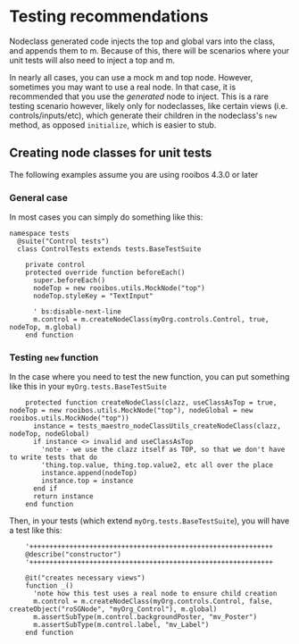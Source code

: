 # Testing recommendations

Nodeclass generated code injects the top and global vars into the class, and appends them to m. Because of this, there will be scenarios where your unit tests will also need to inject a top and m.

In nearly all cases, you can use a mock m and top node. However, sometimes you may want to use a real node. In that case, it is recommended that you use the _generated_ node to inject. This is a rare testing scenario however, likely only for nodeclasses, like certain views (i.e. controls/inputs/etc), which generate their children in the nodeclass's `new` method, as opposed `initialize`, which is easier to stub.

## Creating node classes for unit tests

The following examples assume you are using rooibos 4.3.0 or later

### General case

In most cases you can simply do something like this:

```
namespace tests
  @suite("Control tests")
  class ControlTests extends tests.BaseTestSuite

    private control
    protected override function beforeEach()
      super.beforeEach()
      nodeTop = new rooibos.utils.MockNode("top")
      nodeTop.styleKey = "TextInput"

      ' bs:disable-next-line
      m.control = m.createNodeClass(myOrg.controls.Control, true, nodeTop, m.global)
    end function
```

### Testing `new` function

In the case where you need to test the new function, you can put something like this in your `myOrg.tests.BaseTestSuite`

```
    protected function createNodeClass(clazz, useClassAsTop = true, nodeTop = new rooibos.utils.MockNode("top"), nodeGlobal = new rooibos.utils.MockNode("top"))
      instance = tests_maestro_nodeClassUtils_createNodeClass(clazz, nodeTop, nodeGlobal)
      if instance <> invalid and useClassAsTop
        'note - we use the clazz itself as TOP, so that we don't have to write tests that do
        'thing.top.value, thing.top.value2, etc all over the place
        instance.append(nodeTop)
        instance.top = instance
      end if
      return instance
    end function
```

Then, in your tests (which extend `myOrg.tests.BaseTestSuite`), you will have a test like this:

```
    '+++++++++++++++++++++++++++++++++++++++++++++++++++++++++++++
    @describe("constructor")
    '+++++++++++++++++++++++++++++++++++++++++++++++++++++++++++++

    @it("creates necessary views")
    function _()
      'note how this test uses a real node to ensure child creation
      m.control = m.createNodeClass(myOrg.controls.Control, false, createObject("roSGNode", "myOrg_Control"), m.global)
      m.assertSubType(m.control.backgroundPoster, "mv_Poster")
      m.assertSubType(m.control.label, "mv_Label")
    end function
```
